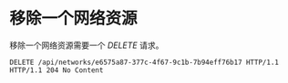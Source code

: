 # 移除一个网络资源

移除一个网络资源需要一个 *DELETE* 请求。

                
    DELETE /api/networks/e6575a87-377c-4f67-9c1b-7b94eff76b17 HTTP/1.1
    HTTP/1.1 204 No Content

              

